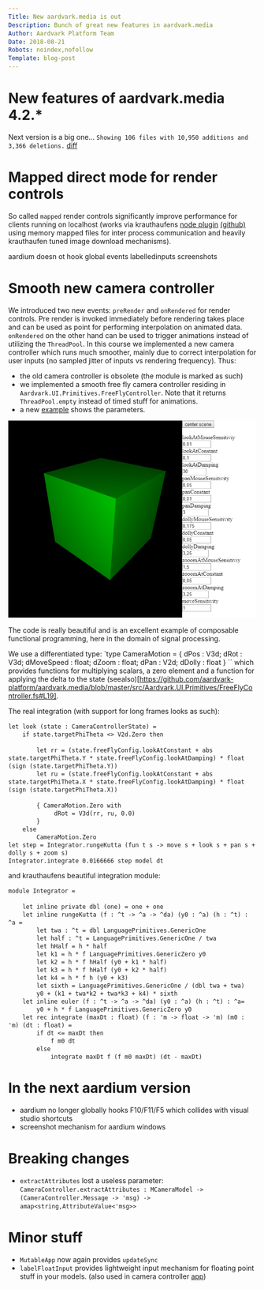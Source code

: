 ```yaml
---
Title: New aardvark.media is out
Description: Bunch of great new features in aardvark.media
Author: Aardvark Platform Team
Date: 2018-08-21
Robots: noindex,nofollow
Template: blog-post
---
```

# New features of aardvark.media 4.2.*

Next version is a big one... `Showing 106 files with 10,950 additions and 3,366 deletions.` [diff](https://github.com/aardvark-platform/aardvark.media/commit/6caf11966e0e24d51cfd043d5ea0b8b862281ddc)

# Mapped direct mode for render controls

So called `mapped` render controls significantly improve performance for clients running on localhost (works via krauthaufens [node plugin](https://www.npmjs.com/package/node-shared-mem)  [(github)](https://github.com/aardvark-platform/node-shared-mem) using memory mapped files for
inter process communication and heavily krauthaufen tuned image download mechanisms).

aardium doesn ot hook global events
labelledinputs
screenshots

# Smooth new camera controller

We introduced two new events: `preRender` and `onRendered` for render controls. Pre render is invoked immediately before rendering takes place
and can be used as point for performing interpolation on animated data. `onRendered` on the other hand can be used to trigger animations instead
of utilizing the `ThreadPool`. 
In this course we implemented a new camera controller which runs much smoother, mainly due to correct interpolation for user inputs (no sampled jitter of inputs vs
rendering frequency). Thus: 
 - the old camera controller is obsolete (the module is marked as such)
 - we implemented a smooth free fly camera controller residing in `Aardvark.UI.Primitives.FreeFlyController`. Note that it returns `ThreadPool.empty` instead of timed stuff
 for animations.
 - a new [example](https://github.com/aardvark-platform/aardvark.media/blob/master/src/Examples%20(dotnetcore)/18%20-%20CameraControllerSettings/App.fs) shows the parameters. 

 ![Image of Yaktocat](newCameraController.png)
 
 The code is really beautiful and is an excellent example of composable functional programming, here in the domain of signal processing.

 We use a differentiated type: `type CameraMotion = { dPos : V3d; dRot : V3d; dMoveSpeed : float; dZoom : float; dPan : V2d; dDolly : float } ``
 which provides functions for multiplying scalars, a zero element and a function for applying the delta to the state (seealso)[https://github.com/aardvark-platform/aardvark.media/blob/master/src/Aardvark.UI.Primitives/FreeFlyController.fs#L19].

The real integration (with support for long frames looks as such):
``` 
let look (state : CameraControllerState) =
    if state.targetPhiTheta <> V2d.Zero then
                    
        let rr = (state.freeFlyConfig.lookAtConstant + abs state.targetPhiTheta.Y * state.freeFlyConfig.lookAtDamping) * float (sign (state.targetPhiTheta.Y))
        let ru = (state.freeFlyConfig.lookAtConstant + abs state.targetPhiTheta.X * state.freeFlyConfig.lookAtDamping) * float (sign (state.targetPhiTheta.X))

        { CameraMotion.Zero with
             dRot = V3d(rr, ru, 0.0)
        }
    else
        CameraMotion.Zero
let step = Integrator.rungeKutta (fun t s -> move s + look s + pan s + dolly s + zoom s)
Integrator.integrate 0.0166666 step model dt
```

and krauthaufens beautiful integration module:
```
module Integrator = 

    let inline private dbl (one) = one + one    
    let inline rungeKutta (f : ^t -> ^a -> ^da) (y0 : ^a) (h : ^t) : ^a =
        let twa : ^t = dbl LanguagePrimitives.GenericOne
        let half : ^t = LanguagePrimitives.GenericOne / twa
        let hHalf = h * half    
        let k1 = h * f LanguagePrimitives.GenericZero y0
        let k2 = h * f hHalf (y0 + k1 * half)
        let k3 = h * f hHalf (y0 + k2 * half)
        let k4 = h * f h (y0 + k3)
        let sixth = LanguagePrimitives.GenericOne / (dbl twa + twa)
        y0 + (k1 + twa*k2 + twa*k3 + k4) * sixth    
    let inline euler (f : ^t -> ^a -> ^da) (y0 : ^a) (h : ^t) : ^a=
        y0 + h * f LanguagePrimitives.GenericZero y0    
    let rec integrate (maxDt : float) (f : 'm -> float -> 'm) (m0 : 'm) (dt : float) =
        if dt <= maxDt then
            f m0 dt
        else
            integrate maxDt f (f m0 maxDt) (dt - maxDt) 
```

# In the next aardium version

- aardium no longer globally hooks F10/F11/F5 which collides with visual studio shortcuts
- screenshot mechanism for aardium windows

# Breaking changes 

- `extractAttributes` lost a useless parameter: `CameraController.extractAttributes : MCameraModel -> (CameraController.Message -> 'msg) -> amap<string,AttributeValue<'msg>>`

# Minor stuff

- `MutableApp` now again provides `updateSync`
- `labelFloatInput` provides lightweight input mechanism for floating point stuff in your models. (also used in camera controller [app](https://github.com/aardvark-platform/aardvark.media/blob/master/src/Examples%20(dotnetcore)/18%20-%20CameraControllerSettings/App.fs#L72))